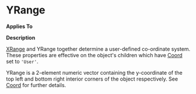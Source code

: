 




<h1 class="heading"><span class="name">YRange</span></h1>

**Applies To**


**Description**


[XRange](../a-z/xrange.md) and YRange together determine a user-defined co-ordinate system. These properties are effective on the object's children which have [Coord](../a-z/coord.md) set to `'User'`.


YRange is a 2-element numeric vector containing the y-coordinate of the top left and bottom right interior corners of the object respectively. See [Coord](../a-z/coord.md) for further details.



